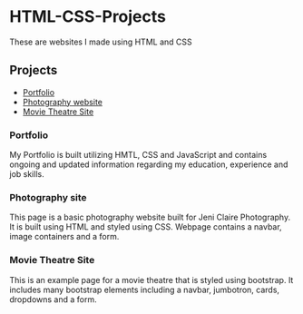 # HTML-CSS-Projects

These are websites I made using HTML and CSS

## Projects

* [Portfolio](http://www.paulfairbanksportfolio.com)
* [Photography website](https://github.com/pbanks74/HTML-CSS-Projects/blob/main/Portfolio/index.html)
* [Movie Theatre Site](https://github.com/pbanks74/HTML-CSS-Projects/blob/main/bootstrap4_project/academy_cinemas.html)

### Portfolio 
My Portfolio is built utilizing HMTL, CSS and JavaScript and contains ongoing and updated information regarding my education, experience and job skills.

### Photography site
This page is a basic photography website built for Jeni Claire Photography. It is built using HTML and styled using CSS. Webpage contains a navbar, image containers and a form.

### Movie Theatre Site
This is an example page for a movie theatre that is styled using bootstrap.  It includes many bootstrap elements including a navbar, jumbotron, cards, dropdowns and a form. 


